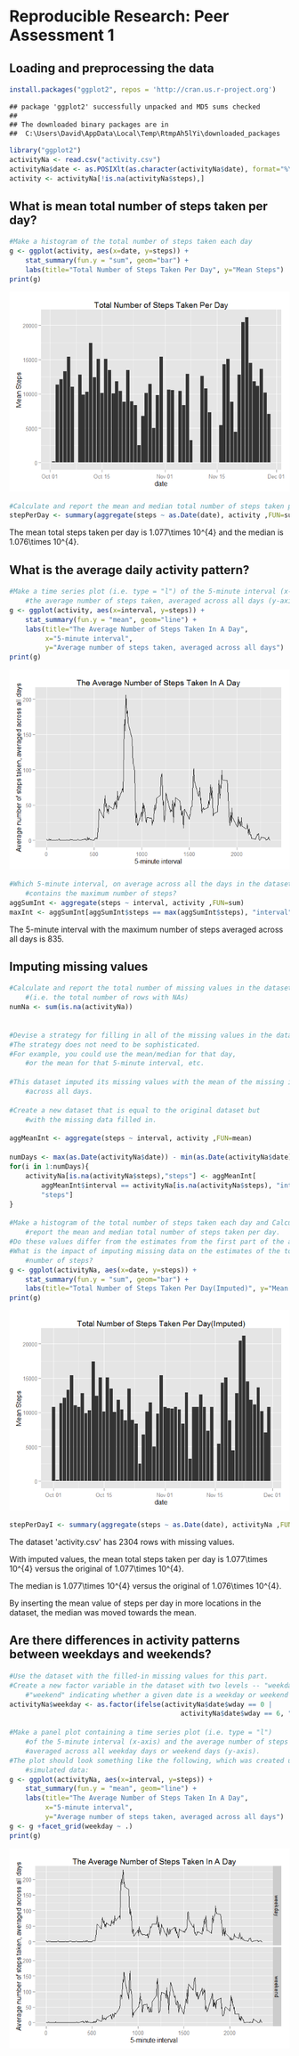# Reproducible Research: Peer Assessment 1


## Loading and preprocessing the data

```r
install.packages("ggplot2", repos = 'http://cran.us.r-project.org')
```

```
## package 'ggplot2' successfully unpacked and MD5 sums checked
## 
## The downloaded binary packages are in
## 	C:\Users\David\AppData\Local\Temp\RtmpAh5lYi\downloaded_packages
```

```r
library("ggplot2")
activityNa <- read.csv("activity.csv")
activityNa$date <- as.POSIXlt(as.character(activityNa$date), format="%Y-%m-%d")
activity <- activityNa[!is.na(activityNa$steps),]
```


## What is mean total number of steps taken per day?

```r
#Make a histogram of the total number of steps taken each day
g <- ggplot(activity, aes(x=date, y=steps)) + 
    stat_summary(fun.y = "sum", geom="bar") + 
    labs(title="Total Number of Steps Taken Per Day", y="Mean Steps")
print(g)
```

![](PA1_template_files/figure-html/byDay-1.png) 

```r
#Calculate and report the mean and median total number of steps taken per day
stepPerDay <- summary(aggregate(steps ~ as.Date(date), activity ,FUN=sum)$steps)
```
The mean total steps taken per day is 1.077\times 10^{4} and the median 
is 1.076\times 10^{4}.


## What is the average daily activity pattern?

```r
#Make a time series plot (i.e. type = "l") of the 5-minute interval (x-axis) and
    #the average number of steps taken, averaged across all days (y-axis)
g <- ggplot(activity, aes(x=interval, y=steps)) + 
    stat_summary(fun.y = "mean", geom="line") + 
    labs(title="The Average Number of Steps Taken In A Day", 
         x="5-minute interval", 
         y="Average number of steps taken, averaged across all days")
print(g)
```

![](PA1_template_files/figure-html/byInterval-1.png) 

```r
#Which 5-minute interval, on average across all the days in the dataset, 
    #contains the maximum number of steps?
aggSumInt <- aggregate(steps ~ interval, activity ,FUN=sum)
maxInt <- aggSumInt[aggSumInt$steps == max(aggSumInt$steps), "interval"]
```
The 5-minute interval with the maximum number of steps averaged across all days 
is 835.




## Imputing missing values

```r
#Calculate and report the total number of missing values in the dataset 
    #(i.e. the total number of rows with NAs)
numNa <- sum(is.na(activityNa))


#Devise a strategy for filling in all of the missing values in the dataset. 
#The strategy does not need to be sophisticated. 
#For example, you could use the mean/median for that day, 
    #or the mean for that 5-minute interval, etc.

#This dataset imputed its missing values with the mean of the missing interval 
    #across all days.

#Create a new dataset that is equal to the original dataset but 
    #with the missing data filled in.

aggMeanInt <- aggregate(steps ~ interval, activity ,FUN=mean)

numDays <- max(as.Date(activityNa$date)) - min(as.Date(activityNa$date))
for(i in 1:numDays){                  
    activityNa[is.na(activityNa$steps),"steps"] <- aggMeanInt[
        aggMeanInt$interval == activityNa[is.na(activityNa$steps), "interval"],
        "steps"]
}

#Make a histogram of the total number of steps taken each day and Calculate and 
    #report the mean and median total number of steps taken per day. 
#Do these values differ from the estimates from the first part of the assignment?
#What is the impact of imputing missing data on the estimates of the total daily 
    #number of steps?
g <- ggplot(activityNa, aes(x=date, y=steps)) + 
    stat_summary(fun.y = "sum", geom="bar") + 
    labs(title="Total Number of Steps Taken Per Day(Imputed)", y="Mean Steps")
print(g)
```

![](PA1_template_files/figure-html/impute-1.png) 

```r
stepPerDayI <- summary(aggregate(steps ~ as.Date(date), activityNa ,FUN=sum)$steps)
```
The dataset 'activity.csv' has 2304 rows with missing values.

With imputed values, the mean total steps taken per day is 
1.077\times 10^{4} versus the original of 1.077\times 10^{4}.

The median is 1.077\times 10^{4} versus the original of 
1.076\times 10^{4}.

By inserting the mean value of steps per day in more locations in the dataset, 
the median was moved towards the mean.




## Are there differences in activity patterns between weekdays and weekends?

```r
#Use the dataset with the filled-in missing values for this part.
#Create a new factor variable in the dataset with two levels -- "weekday" and 
    #"weekend" indicating whether a given date is a weekday or weekend day.
activityNa$weekday <- as.factor(ifelse(activityNa$date$wday == 0 | 
                                           activityNa$date$wday == 6, "weekend", "weekday"))

#Make a panel plot containing a time series plot (i.e. type = "l") 
    #of the 5-minute interval (x-axis) and the average number of steps taken, 
    #averaged across all weekday days or weekend days (y-axis). 
#The plot should look something like the following, which was created using 
    #simulated data:
g <- ggplot(activityNa, aes(x=interval, y=steps)) + 
    stat_summary(fun.y = "mean", geom="line") + 
    labs(title="The Average Number of Steps Taken In A Day", 
         x="5-minute interval", 
         y="Average number of steps taken, averaged across all days")
g <- g +facet_grid(weekday ~ .)
print(g)    
```

![](PA1_template_files/figure-html/weekday-1.png) 
